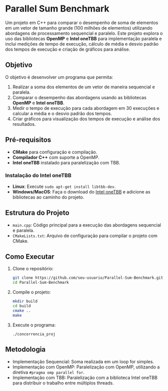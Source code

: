 # Parallel Sum Benchmark

Um projeto em C++ para comparar o desempenho de soma de elementos em um vetor de tamanho grande (100 milhões de elementos) utilizando abordagens de processamento sequencial e paralelo. Este projeto explora o uso das bibliotecas **OpenMP** e **Intel oneTBB** para implementação paralela e inclui medições de tempo de execução, cálculo de média e desvio padrão dos tempos de execução e criação de gráficos para análise.

## Objetivo

O objetivo é desenvolver um programa que permita:

1. Realizar a soma dos elementos de um vetor de maneira sequencial e paralela.
2. Comparar o desempenho das abordagens usando as bibliotecas **OpenMP** e **Intel oneTBB**.
3. Medir o tempo de execução para cada abordagem em 30 execuções e calcular a média e o desvio padrão dos tempos.
4. Criar gráficos para visualização dos tempos de execução e análise dos resultados.

## Pré-requisitos

- **CMake** para configuração e compilação.
- **Compilador C++** com suporte a OpenMP.
- **Intel oneTBB** instalado para paralelização com TBB.

### Instalação do Intel oneTBB

- **Linux**: Execute `sudo apt-get install libtbb-dev`.
- **Windows/MacOS**: Faça o download do [Intel oneTBB](https://www.intel.com/content/www/us/en/developer/tools/oneapi/onetbb.html) e adicione as bibliotecas ao caminho do projeto.

## Estrutura do Projeto

- `main.cpp`: Código principal para a execução das abordagens sequencial e paralela.
- `CMakeLists.txt`: Arquivo de configuração para compilar o projeto com CMake.

## Como Executar

1. Clone o repositório:

   ```bash
   git clone https://github.com/seu-usuario/Parallel-Sum-Benchmark.git
   cd Parallel-Sum-Benchmark

2. Compile o projeto:

    ```bash
    mkdir build
    cd build
    cmake ..
    make
    
3. Execute o programa:
  
    ```
    ./concorrencia_proj

## Metodologia
- Implementação Sequencial: Soma realizada em um loop for simples.
- Implementação com OpenMP: Paralelização com OpenMP, utilizando a diretiva `#pragma omp parallel for`.
- Implementação com TBB: Paralelização com a biblioteca Intel oneTBB para distribuir o trabalho entre múltiplos threads.





